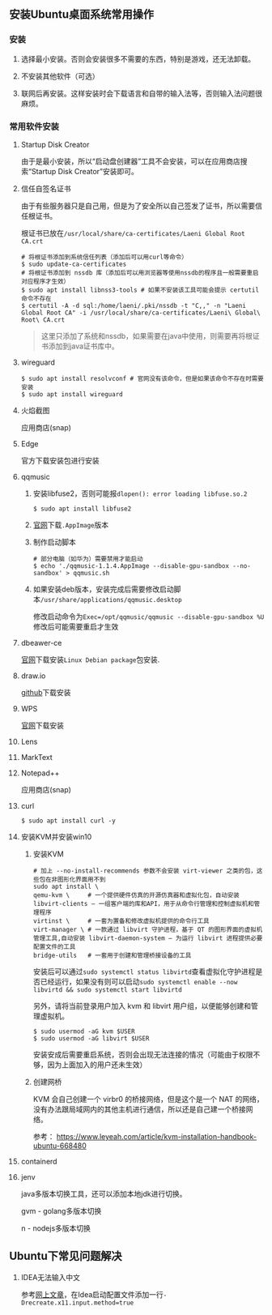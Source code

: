 ## 安装Ubuntu桌面系统常用操作

### 安装

1. 选择最小安装。否则会安装很多不需要的东西，特别是游戏，还无法卸载。

2. 不安装其他软件（可选）

3. 联网后再安装。这样安装时会下载语言和自带的输入法等，否则输入法问题很麻烦。

### 常用软件安装

1. Startup Disk Creator

   由于是最小安装，所以“启动盘创建器”工具不会安装，可以在应用商店搜索“Startup Disk Creator”安装即可。

2. 信任自签名证书

   由于有些服务器只是自己用，但是为了安全所以自己签发了证书，所以需要信任根证书。

   根证书已放在`/usr/local/share/ca-certificates/Laeni Global Root CA.crt`

   ```shell
   # 将根证书添加到系统信任列表（添加后可以用curl等命令）
   $ sudo update-ca-certificates
   # 将根证书添加到 nssdb 库（添加后可以用浏览器等使用nssdb的程序且一般需要重启对应程序才生效）
   $ sudo apt install libnss3-tools # 如果不安装该工具可能会提示 certutil 命令不存在
   $ certutil -A -d sql:/home/laeni/.pki/nssdb -t "C,," -n "Laeni Global Root CA" -i /usr/local/share/ca-certificates/Laeni\ Global\ Root\ CA.crt
   ```

   > 这里只添加了系统和nssdb，如果需要在java中使用，则需要再将根证书添加到java证书库中。

3. wireguard

   ```shell
   $ sudo apt install resolvconf # 官网没有该命令，但是如果该命令不存在时需要安装
   $ sudo apt install wireguard
   ```

4. 火焰截图

   应用商店(snap)

5. Edge

   官方下载安装包进行安装

6. qqmusic

   1. 安装libfuse2，否则可能报`dlopen(): error loading libfuse.so.2`

      ```shell
      $ sudo apt install libfuse2
      ```

   2. [官网](https://y.qq.com/download/download.html)下载`.AppImage`版本

   3. 制作启动脚本

      ```shell
      # 部分电脑（如华为）需要禁用才能启动
      $ echo './qqmusic-1.1.4.AppImage --disable-gpu-sandbox --no-sandbox' > qqmusic.sh
      ```

   4. 如果安装deb版本，安装完成后需要修改启动脚本`/usr/share/applications/qqmusic.desktop`

      修改启动命令为`Exec=/opt/qqmusic/qqmusic --disable-gpu-sandbox %U`
      修改后可能需要重启才生效

7. dbeawer-ce

   [官网](https://dbeaver.io/download/)下载安装`Linux Debian package`包安装.

8. draw.io

   [github](https://github.com/jgraph/drawio-desktop/releases)下载安装

9. WPS

   [官网](https://www.wps.cn/product/wpslinux)下载安装

10. Lens

11. MarkText

12. Notepad++

    应用商店(snap)

13. curl

    ```shell
    $ sudo apt install curl -y
    ```

14. 安装KVM并安装win10

    1. 安装KVM

       ```shell
       # 加上 --no-install-recommends 参数不会安装 virt-viewer 之类的包，这些包在非图形化界面用不到
       sudo apt install \
       qemu-kvm \     # 一个提供硬件仿真的开源仿真器和虚拟化包，自动安装libvirt-clients – 一组客户端的库和API，用于从命令行管理和控制虚拟机和管理程序
       virtinst \     # 一套为置备和修改虚拟机提供的命令行工具
       virt-manager \ # 一款通过 libvirt 守护进程，基于 QT 的图形界面的虚拟机管理工具,自动安装 libvirt-daemon-system – 为运行 libvirt 进程提供必要配置文件的工具
       bridge-utils   # 一套用于创建和管理桥接设备的工具
       ```

       安装后可以通过`sudo systemctl status libvirtd`查看虚拟化守护进程是否已经运行，如果没有则可以启动`sudo systemctl enable --now libvirtd && sudo systemctl start libvirtd`

       另外，请将当前登录用户加入 kvm 和 libvirt 用户组，以便能够创建和管理虚拟机。

       ```
       $ sudo usermod -aG kvm $USER
       $ sudo usermod -aG libvirt $USER
       ```

       安装安成后需要重启系统，否则会出现无法连接的情况（可能由于权限不够，因为上面加入的用户还未生效）

    2. 创建网桥

       KVM 会自己创建一个 virbr0 的桥接网络，但是这个是一个 NAT 的网络，没有办法跟局域网内的其他主机进行通信，所以还是自己建一个桥接网络。

       参考： https://www.leyeah.com/article/kvm-installation-handbook-ubuntu-668480

15. containerd

16. jenv

    java多版本切换工具，还可以添加本地jdk进行切换。

    gvm - golang多版本切换

    n - nodejs多版本切换

## Ubuntu下常见问题解决

1. IDEA无法输入中文

   参考[网上文章](https://blog.csdn.net/weixin_43627118/article/details/120663214)，在Idea启动配置文件添加一行`-Drecreate.x11.input.method=true`
